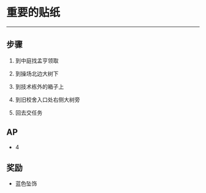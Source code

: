 # 重要的贴纸

----

## 步骤

1. 到中庭找孟亨领取

2. 到操场北边大树下

3. 到技术栋外的箱子上

4. 到旧校舍入口处右侧大树旁

5. 回去交任务

## AP

- 4

## 奖励

- 蓝色坠饰